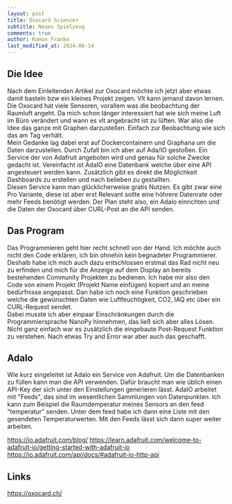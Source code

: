 ```yaml
---
layout: post
title: Oxocard Science+
subtitle: Neues Spielzeug 
comments: true
author: Ramon Franke
last_modified_at: 2024-06-14
---
```


## Die Idee
Nach dem Einleitenden Artikel zur Oxocard möchte ich jetzt aber etwas damit basteln bzw ein kleines Projekt zeigen. Vlt kann jemand davon lernen.  
Die Oxocard hat viele Sensoren, vorallem was die beobachtung der Raumluft angeht. Da mich schon länger interessiert hat wie sich meine Luft im Büro verändert und wann es vlt angebracht ist zu lüften. War also die Idee das ganze mit Graphen darzustellen. Einfach zur Beobachtung wie sich das am Tag verhält.  
Mein Gedanke lag dabei erst auf Dockercontainern und Graphana um die Daten darzustellen. Durch Zufall bin ich aber auf Ada/IO gestoßen. Ein Service der von Adafruit angeboten wird und genau für solche Zwecke gedacht ist. Vereinfacht ist AdaIO eine Datenbank welche über eine API angesteuert werden kann. Zusätzlich gibt es direkt die Möglichkeit Dashboards zu erstellen und nach belieben zu gestallten.  
Diesen Service kann man glücklicherweise gratis Nutzen. Es gibt zwar eine Pro Variante, diese ist aber erst Relevant sollte eine höhrere Datenrate oder mehr Feeds benötigt werden.
Der Plan steht also, ein AdaIo einrichten und die Daten der Oxocard über CURL-Post an die API senden.

## Das Program
Das Programmieren geht hier recht schnell von der Hand. Ich möchte auch nicht den Code erklären, ich bin ohnehin kein begnadeter Programmierer. Deshalb habe ich mich auch dazu entschlossen erstmal das Rad nicht neu zu erfinden und mich für die Anzeige auf dem Display an bereits bestehenden Community Projekten zu bedienen. Ich habe mir also den Code von einem Projekt (Projekt Name einfügen) kopiert und an meine bedürfnisse angepasst.
Dan habe ich noch eine Funktion geschrieben welche die gewünschten Daten wie Luftfeuchtigkeit, CO2, IAQ etc über ein CURL-Request sendet.  
Dabei musste ich aber einpaar Einschränkungen durch die Programmiersprache NanoPy hinnehmen, das ließ sich aber alles Lösen. Nicht ganz einfach war es zusätzlich die eingebaute Post-Request Funktion zu verstehen. Nach etwas Try and Error war aber auch das geschafft. 

## AdaIo
Wie kurz eingeleitet ist AdaIo ein Service von Adafruit. Um die Datenbanken zu füllen kann man die API verwenden. Dafür braucht man wie üblich einen API-Key der sich unter den Einstellungen generieren lässt. AdaIO arbeitet mit "Feeds", das sind im wesentlichen Sammlungen von Datenpunkten. Ich kann zum Beispiel die Raumdemperatur meines Sensors an den feed "temperatur" senden. Unter dem feed habe ich dann eine Liste mit den gesendeten Temperaturwerten. Mit den Feeds lässt sich dann super weiter arbeiten.

https://io.adafruit.com/blog/
https://learn.adafruit.com/welcome-to-adafruit-io/getting-started-with-adafruit-io
https://io.adafruit.com/api/docs/#adafruit-io-http-api

## Links
https://oxocard.ch/
